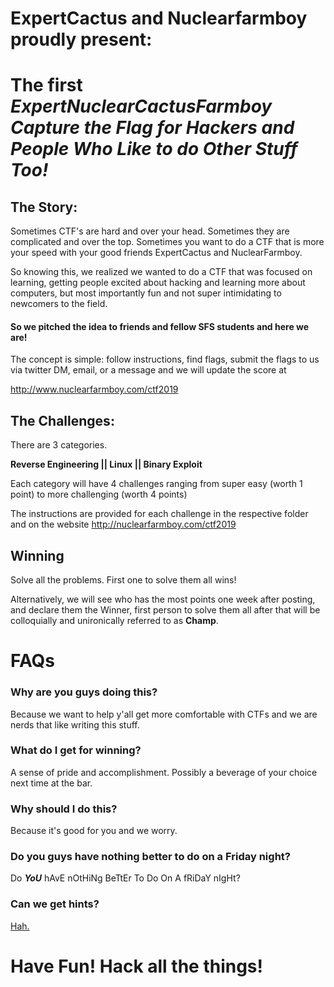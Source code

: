 # ExpertCactus and Nuclearfarmboy proudly present:
# The first _ExpertNuclearCactusFarmboy Capture the Flag for Hackers and People Who Like to do Other Stuff Too!_

## The Story:

Sometimes CTF's are hard and over your head. Sometimes they are complicated and over the top. Sometimes you want to do a CTF that is more your speed with your good friends ExpertCactus and NuclearFarmboy. 

So knowing this, we realized we wanted to do a CTF that was focused on learning, getting people excited about hacking and learning more about computers, but most importantly fun and not super intimidating to newcomers to the field. 

#### So we pitched the idea to friends and fellow SFS students and here we are!

The concept is simple: follow instructions, find flags, submit the flags to us via twitter DM, email, or a message and we will update the score at 

http://www.nuclearfarmboy.com/ctf2019

## The Challenges:

There are 3 categories. 

**Reverse Engineering || Linux || Binary Exploit**

Each category will have 4 challenges ranging from super easy (worth 1 point) to more challenging (worth 4 points)

The instructions are provided for each challenge in the respective folder and on the website http://nuclearfarmboy.com/ctf2019

## Winning

Solve all the problems. First one to solve them all wins!

Alternatively, we will see who has the most points one week after posting, and declare them the Winner, first person to solve them all after that will be colloquially and unironically referred to as **Champ**.

# FAQs

### Why are you guys doing this?
Because we want to help y'all get more comfortable with CTFs and we are nerds that like writing this stuff. 

### What do I get for winning?
A sense of pride and accomplishment. Possibly a beverage of your choice next time at the bar. 

### Why should I do this?
Because it's good for you and we worry. 

### Do you guys have nothing better to do on a Friday night?
Do **_YoU_** hAvE nOtHiNg BeTtEr To Do On A fRiDaY nIgHt?

### Can we get hints?
[Hah.](https://youtu.be/S89OBWnzVVE)



# Have Fun! Hack all the things!

